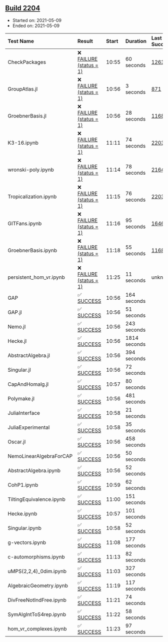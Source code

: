## [Build 2204](https://oscarci.mathematik.uni-kl.de/job/oscar-stable/2204/)

* Started on: 2021-05-09
* Ended on: 2021-05-09

| Test Name    | Result | Start | Duration | Last Success | First Failure |
|:-------------|:-------|:------|:---------|:-------------|:--------------|
| CheckPackages | ❌ [FAILURE (status = 1)](https://oscarci.mathematik.uni-kl.de/job/oscar-stable/2204/artifact/logs/build-2204/CheckPackages.log) | 10:55 | 60 seconds | [1263](https://oscarci.mathematik.uni-kl.de/job/oscar-stable/1263/) | [1264](https://oscarci.mathematik.uni-kl.de/job/oscar-stable/1264/) |
| GroupAtlas.jl | ❌ [FAILURE (status = 1)](https://oscarci.mathematik.uni-kl.de/job/oscar-stable/2204/artifact/logs/build-2204/GroupAtlas.jl.log) | 10:56 | 3 seconds | [871](https://oscarci.mathematik.uni-kl.de/job/oscar-stable/871/) | [872](https://oscarci.mathematik.uni-kl.de/job/oscar-stable/872/) |
| GroebnerBasis.jl | ❌ [FAILURE (status = 1)](https://oscarci.mathematik.uni-kl.de/job/oscar-stable/2204/artifact/logs/build-2204/GroebnerBasis.jl.log) | 10:56 | 28 seconds | [1168](https://oscarci.mathematik.uni-kl.de/job/oscar-stable/1168/) | [1169](https://oscarci.mathematik.uni-kl.de/job/oscar-stable/1169/) |
| K3-16.ipynb | ❌ [FAILURE (status = 1)](https://oscarci.mathematik.uni-kl.de/job/oscar-stable/2204/artifact/logs/build-2204/K3-16.ipynb.log) | 11:11 | 74 seconds | [2203](https://oscarci.mathematik.uni-kl.de/job/oscar-stable/2203/) | [2204](https://oscarci.mathematik.uni-kl.de/job/oscar-stable/2204/) |
| wronski-poly.ipynb | ❌ [FAILURE (status = 1)](https://oscarci.mathematik.uni-kl.de/job/oscar-stable/2204/artifact/logs/build-2204/wronski-poly.ipynb.log) | 11:14 | 78 seconds | [2164](https://oscarci.mathematik.uni-kl.de/job/oscar-stable/2164/) | [2165](https://oscarci.mathematik.uni-kl.de/job/oscar-stable/2165/) |
| Tropicalization.ipynb | ❌ [FAILURE (status = 1)](https://oscarci.mathematik.uni-kl.de/job/oscar-stable/2204/artifact/logs/build-2204/Tropicalization.ipynb.log) | 11:15 | 76 seconds | [2203](https://oscarci.mathematik.uni-kl.de/job/oscar-stable/2203/) | [2204](https://oscarci.mathematik.uni-kl.de/job/oscar-stable/2204/) |
| GITFans.ipynb | ❌ [FAILURE (status = 1)](https://oscarci.mathematik.uni-kl.de/job/oscar-stable/2204/artifact/logs/build-2204/GITFans.ipynb.log) | 11:16 | 95 seconds | [1646](https://oscarci.mathematik.uni-kl.de/job/oscar-stable/1646/) | [1647](https://oscarci.mathematik.uni-kl.de/job/oscar-stable/1647/) |
| GroebnerBasis.ipynb | ❌ [FAILURE (status = 1)](https://oscarci.mathematik.uni-kl.de/job/oscar-stable/2204/artifact/logs/build-2204/GroebnerBasis.ipynb.log) | 11:18 | 55 seconds | [1168](https://oscarci.mathematik.uni-kl.de/job/oscar-stable/1168/) | [1169](https://oscarci.mathematik.uni-kl.de/job/oscar-stable/1169/) |
| persistent_hom_vr.ipynb | ❌ [FAILURE (status = 1)](https://oscarci.mathematik.uni-kl.de/job/oscar-stable/2204/artifact/logs/build-2204/persistent_hom_vr.ipynb.log) | 11:25 | 11 seconds | unknown | unknown |
| GAP | ✅ [SUCCESS](https://oscarci.mathematik.uni-kl.de/job/oscar-stable/2204/artifact/logs/build-2204/GAP.log) | 10:56 | 164 seconds |  |  |
| GAP.jl | ✅ [SUCCESS](https://oscarci.mathematik.uni-kl.de/job/oscar-stable/2204/artifact/logs/build-2204/GAP.jl.log) | 10:56 | 51 seconds |  |  |
| Nemo.jl | ✅ [SUCCESS](https://oscarci.mathematik.uni-kl.de/job/oscar-stable/2204/artifact/logs/build-2204/Nemo.jl.log) | 10:56 | 243 seconds |  |  |
| Hecke.jl | ✅ [SUCCESS](https://oscarci.mathematik.uni-kl.de/job/oscar-stable/2204/artifact/logs/build-2204/Hecke.jl.log) | 10:56 | 1814 seconds |  |  |
| AbstractAlgebra.jl | ✅ [SUCCESS](https://oscarci.mathematik.uni-kl.de/job/oscar-stable/2204/artifact/logs/build-2204/AbstractAlgebra.jl.log) | 10:56 | 394 seconds |  |  |
| Singular.jl | ✅ [SUCCESS](https://oscarci.mathematik.uni-kl.de/job/oscar-stable/2204/artifact/logs/build-2204/Singular.jl.log) | 10:56 | 72 seconds |  |  |
| CapAndHomalg.jl | ✅ [SUCCESS](https://oscarci.mathematik.uni-kl.de/job/oscar-stable/2204/artifact/logs/build-2204/CapAndHomalg.jl.log) | 10:57 | 80 seconds |  |  |
| Polymake.jl | ✅ [SUCCESS](https://oscarci.mathematik.uni-kl.de/job/oscar-stable/2204/artifact/logs/build-2204/Polymake.jl.log) | 10:56 | 481 seconds |  |  |
| JuliaInterface | ✅ [SUCCESS](https://oscarci.mathematik.uni-kl.de/job/oscar-stable/2204/artifact/logs/build-2204/JuliaInterface.log) | 10:58 | 21 seconds |  |  |
| JuliaExperimental | ✅ [SUCCESS](https://oscarci.mathematik.uni-kl.de/job/oscar-stable/2204/artifact/logs/build-2204/JuliaExperimental.log) | 10:58 | 35 seconds |  |  |
| Oscar.jl | ✅ [SUCCESS](https://oscarci.mathematik.uni-kl.de/job/oscar-stable/2204/artifact/logs/build-2204/Oscar.jl.log) | 10:56 | 458 seconds |  |  |
| NemoLinearAlgebraForCAP | ✅ [SUCCESS](https://oscarci.mathematik.uni-kl.de/job/oscar-stable/2204/artifact/logs/build-2204/NemoLinearAlgebraForCAP.log) | 10:56 | 50 seconds |  |  |
| AbstractAlgebra.ipynb | ✅ [SUCCESS](https://oscarci.mathematik.uni-kl.de/job/oscar-stable/2204/artifact/logs/build-2204/AbstractAlgebra.ipynb.log) | 10:56 | 52 seconds |  |  |
| CohP1.ipynb | ✅ [SUCCESS](https://oscarci.mathematik.uni-kl.de/job/oscar-stable/2204/artifact/logs/build-2204/CohP1.ipynb.log) | 10:59 | 62 seconds |  |  |
| TiltingEquivalence.ipynb | ✅ [SUCCESS](https://oscarci.mathematik.uni-kl.de/job/oscar-stable/2204/artifact/logs/build-2204/TiltingEquivalence.ipynb.log) | 11:00 | 151 seconds |  |  |
| Hecke.ipynb | ✅ [SUCCESS](https://oscarci.mathematik.uni-kl.de/job/oscar-stable/2204/artifact/logs/build-2204/Hecke.ipynb.log) | 10:57 | 101 seconds |  |  |
| Singular.ipynb | ✅ [SUCCESS](https://oscarci.mathematik.uni-kl.de/job/oscar-stable/2204/artifact/logs/build-2204/Singular.ipynb.log) | 10:58 | 52 seconds |  |  |
| g-vectors.ipynb | ✅ [SUCCESS](https://oscarci.mathematik.uni-kl.de/job/oscar-stable/2204/artifact/logs/build-2204/g-vectors.ipynb.log) | 11:08 | 177 seconds |  |  |
| c-automorphisms.ipynb | ✅ [SUCCESS](https://oscarci.mathematik.uni-kl.de/job/oscar-stable/2204/artifact/logs/build-2204/c-automorphisms.ipynb.log) | 11:13 | 82 seconds |  |  |
| uMPS(2,2,4)_0dim.ipynb | ✅ [SUCCESS](https://oscarci.mathematik.uni-kl.de/job/oscar-stable/2204/artifact/logs/build-2204/uMPS-2-2-4-_0dim.ipynb.log) | 11:03 | 327 seconds |  |  |
| AlgebraicGeometry.ipynb | ✅ [SUCCESS](https://oscarci.mathematik.uni-kl.de/job/oscar-stable/2204/artifact/logs/build-2204/AlgebraicGeometry.ipynb.log) | 11:19 | 117 seconds |  |  |
| DivFreeNotIndFree.ipynb | ✅ [SUCCESS](https://oscarci.mathematik.uni-kl.de/job/oscar-stable/2204/artifact/logs/build-2204/DivFreeNotIndFree.ipynb.log) | 11:21 | 74 seconds |  |  |
| SymAlgIntToS4rep.ipynb | ✅ [SUCCESS](https://oscarci.mathematik.uni-kl.de/job/oscar-stable/2204/artifact/logs/build-2204/SymAlgIntToS4rep.ipynb.log) | 11:22 | 58 seconds |  |  |
| hom_vr_complexes.ipynb | ✅ [SUCCESS](https://oscarci.mathematik.uni-kl.de/job/oscar-stable/2204/artifact/logs/build-2204/hom_vr_complexes.ipynb.log) | 11:23 | 97 seconds |  |  |

